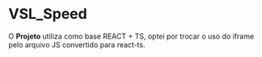 # VSL_Speed

O **Projeto** utiliza como base REACT + TS, optei por trocar o uso do iframe pelo arquivo JS convertido para react-ts.
